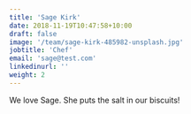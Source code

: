 ```yaml
---
title: 'Sage Kirk'
date: 2018-11-19T10:47:58+10:00
draft: false
image: '/team/sage-kirk-485982-unsplash.jpg'
jobtitle: 'Chef'
email: 'sage@test.com'
linkedinurl: ''
weight: 2
---
```


We love Sage.  She puts the salt in our biscuits!
